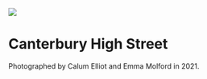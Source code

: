 <a href="https://juncture-digital.org"><img src="https://gitcdn.link/repo/jstor-labs/juncture/main/images/ve-button.png"></a>

<param ve-config header="header" main="now-and-then">

<param ve-compare manifest="gh:kent-map/images/Canterbury_High_Street_circa_1905.yaml" region="pct:0,1,99,99">
<param ve-compare manifest="gh:kent-map/images/Canterbury_High_Street_2021.yaml">

# Canterbury High Street

Photographed by Calum Elliot and Emma Molford in 2021.
